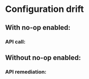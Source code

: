 # Configuration drift

## With no-op enabled:

### API call:

## Without no-op enabled:

### API remediation:
